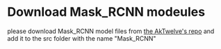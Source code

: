 # Download Mask_RCNN modeules 

please download  Mask_RCNN model files from [the AkTwelve's repo](https://github.com/akTwelve/Mask_RCNN) and add it to the src folder with the name "Mask_RCNN"  
